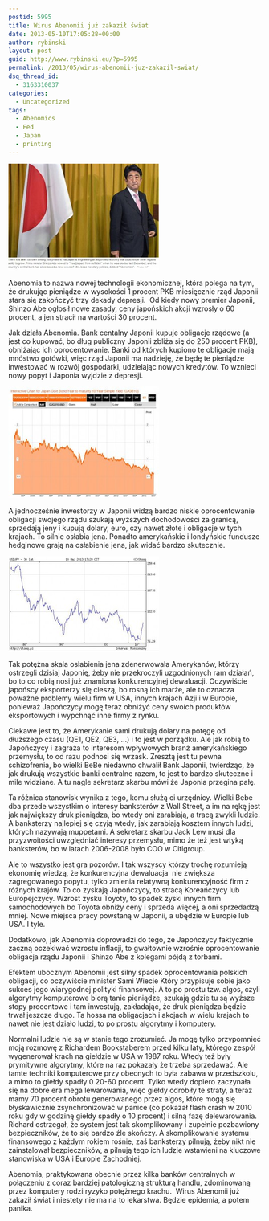 ```yaml
---
postid: 5995
title: Wirus Abenomii już zakaził świat
date: 2013-05-10T17:05:28+00:00
author: rybinski
layout: post
guid: http://www.rybinski.eu/?p=5995
permalink: /2013/05/wirus-abenomii-juz-zakazil-swiat/
dsq_thread_id:
  - 3163310037
categories:
  - Uncategorized
tags:
  - Abenomics
  - Fed
  - Japan
  - printing
---
```

[<img class="aligncenter size-medium wp-image-5996" title="Abe" src="/uploads/2013/05/Abe-300x212.jpg" alt="" width="300" height="212" />](/uploads/2013/05/Abe.jpg)

Abenomia to nazwa nowej technologii ekonomicznej, która polega na tym, że drukując pieniądze w wysokości 1 procent PKB miesięcznie rząd Japonii stara się zakończyć trzy dekady depresji.  Od kiedy nowy premier Japonii, Shinzo Abe ogłosił nowe zasady, ceny japońskich akcji wzrosły o 60 procent, a jen stracił na wartości 30 procent.

<!--more-->

Jak działa Abenomia. Bank centalny Japonii kupuje obligacje rządowe (a jest co kupować, bo dług publiczny Japonii zbliża się do 250 procent PKB), obniżając ich oprocentowanie. Banki od których kupiono te obligacje mają mnóstwo gotówki, więc rząd Japonii ma nadzieję, że będę te pieniądze inwestować w rozwój gospodarki, udzielając nowych kredytów. To wznieci nowy popyt i Japonia wyjdzie z depresji.

[<img class="aligncenter size-medium wp-image-5997" title="JGB" src="/uploads/2013/05/JGB-300x222.jpg" alt="" width="300" height="222" />](/uploads/2013/05/JGB.jpg)

A jednocześnie inwestorzy w Japonii widzą bardzo niskie oprocentowanie obligacji swojego rządu szukają wyższych dochodowości za granicą, sprzedają jeny i kupują dolary, euro, czy nawet złote i obligacje w tych krajach. To silnie osłabia jena. Ponadto amerykańskie i londyńskie fundusze hedginowe grają na osłabienie jena, jak widać bardzo skutecznie.

[<img class="aligncenter size-medium wp-image-5998" title="USDJPY" src="/uploads/2013/05/USDJPY-300x189.jpg" alt="" width="300" height="189" />](/uploads/2013/05/USDJPY.jpg)

Tak potężna skala osłabienia jena zdenerwowała Amerykanów, którzy ostrzegli dzisiaj Japonię, żeby nie przekroczyli uzgodnionych ram działań, bo to co robią nosi już znamiona konkurencyjnej dewaluacji. Oczywiście japońscy eksporterzy się cieszą, bo rosną ich marże, ale to oznacza poważne problemy wielu firm w USA, innych krajach Azji i w Europie, ponieważ Japończycy mogę teraz obniżyć ceny swoich produktów eksportowych i wypchnąć inne firmy z rynku.

Ciekawe jest to, że Amerykanie sami drukują dolary na potęgę od dłuższego czasu (QE1, QE2, QE3, …) i to jest w porządku. Ale jak robią to Japończycy i zagraża to interesom wpływowych branż amerykańskiego przemysłu, to od razu podnosi się wrzask. Zresztą jest tu pewna schizofrenia, bo wielki BeBe niedawno chwalił Bank Japonii, twierdząc, że jak drukują wszystkie banki centralne razem, to jest to bardzo skuteczne i mile widziane. A tu nagle sekretarz skarbu mówi że Japonia przegina pałę.

Ta różnica stanowisk wynika z tego, komu służą ci urzędnicy. Wielki Bebe dba przede wszystkim o interesy banksterów z Wall Street, a im na rękę jest jak największy druk pieniądza, bo wtedy oni zarabiają, a tracą zwykli ludzie. A banksterzy najlepiej się czyją wtedy, jak zarabiają kosztem innych ludzi, których nazywają muppetami. A sekretarz skarbu Jack Lew musi dla przyzwoitości uwzględniać interesy przemysłu, mimo że też jest wtyką banksterów, bo w latach 2006-2008 było COO w Citigroup.

Ale to wszystko jest gra pozorów. I tak wszyscy którzy trochę rozumieją ekonomię wiedzą, że konkurencyjna dewaluacja  nie zwiększa zagregowanego popytu, tylko zmienia relatywną konkurencyjność firm z różnych krajów. To co zyskają Japończycy, to stracą Koreańczycy lub Europejczycy. Wzrost zysku Toyoty, to spadek zyski innych firm samochodowych bo Toyota obniży ceny i sprzeda więcej, a oni sprzedadzą mniej. Nowe miejsca pracy powstaną w Japonii, a ubędzie w Europie lub USA. I tyle.

Dodatkowo, jak Abenomia doprowadzi do tego, że Japończycy faktycznie zaczną oczekiwać wzrostu inflacji, to gwałtownie wzrośnie oprocentowanie obligacja rządu Japonii i Shinzo Abe z kolegami pójdą z torbami.

Efektem ubocznym Abenomii jest silny spadek oprocentowania polskich obligacji, co oczywiście minister Sami Wiecie Który przypisuje sobie jako sukces jego wiarygodnej polityki finansowej. A to po prostu tzw. algos, czyli algorytmy komputerowe biorą tanie pieniądze, szukają gdzie tu są wyższe stopy procentowe i tam inwestują, zakładając, że druk pieniądza będzie trwał jeszcze długo. Ta hossa na obligacjach i akcjach w wielu krajach to nawet nie jest działo ludzi, to po prostu algorytmy i komputery.

Normalni ludzie nie są w stanie tego zrozumieć. Ja mogę tylko przypomnieć moją rozmowę z Richardem Bookstaberem przed kilku laty, którego zespół wygenerował krach na giełdzie w USA w 1987 roku. Wtedy też były prymitywne algorytmy, które na raz pokazały że trzeba sprzedawać. Ale tamte techniki komputerowe przy obecnych to była zabawa w przedszkolu, a mimo to giełdy spadły 0 20-60 procent. Tylko wtedy dopiero zaczynała się na dobre era mega lewarowania, więc giełdy odrobiły te straty, a teraz mamy 70 procent obrotu generowanego przez algos, które mogą się błyskawicznie zsynchronizować w panice (co pokazał flash crash w 2010 roku gdy w godzinę giełdy spadły o 10 procent) i silną fazę delewarowania. Richard ostrzegał, że system jest tak skomplikowany i zupełnie pozbawiony bezpieczników, że to się bardzo źle skończy. A skomplikowanie systemu finansowego z każdym rokiem rośnie, zaś banksterzy pilnują, żeby nikt nie zainstalował bezpieczników, a pilnują tego ich ludzie wstawieni na kluczowe stanowiska w USA i Europie Zachodniej.

Abenomia, praktykowana obecnie przez kilka banków centralnych w połączeniu z coraz bardziej patologiczną strukturą handlu, zdominowaną przez komputery rodzi ryzyko potężnego krachu.  Wirus Abenomii już zakaził świat i niestety nie ma na to lekarstwa. Będzie epidemia, a potem panika.
